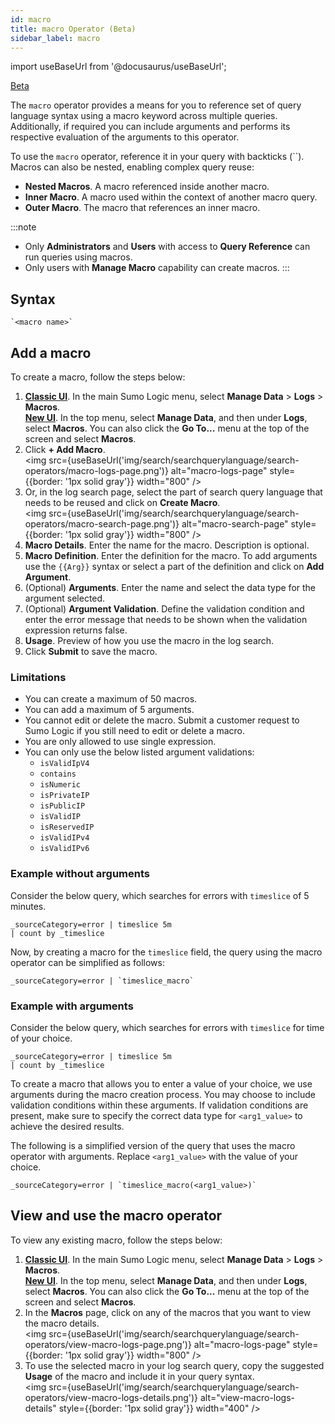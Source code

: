 ```yaml
---
id: macro
title: macro Operator (Beta)
sidebar_label: macro
---
```

import useBaseUrl from '@docusaurus/useBaseUrl';

<head>
  <meta name="robots" content="noindex" />
</head>

<p><a href="/docs/beta"><span className="beta">Beta</span></a></p>

The `macro` operator provides a means for you to reference set of query language syntax using a macro keyword across multiple queries. Additionally, if required you can include arguments and performs its respective evaluation of the arguments to this operator.


To use the `macro` operator, reference it in your query with backticks (``). Macros can also be nested, enabling complex query reuse:
* **Nested Macros**. A macro referenced inside another macro.
* **Inner Macro**. A macro used within the context of another macro query.
* **Outer Macro**. The macro that references an inner macro.

:::note
- Only **Administrators** and **Users** with access to **Query Reference** can run queries using macros.
- Only users with **Manage Macro** capability can create macros.
:::

## Syntax

```
`<macro name>`
```

## Add a macro

To create a macro, follow the steps below:

1. [**Classic UI**](/docs/get-started/sumo-logic-ui-classic). In the main Sumo Logic menu, select **Manage Data** > **Logs** > **Macros**. <br/> [**New UI**](/docs/get-started/sumo-logic-ui/). In the top menu, select **Manage Data**, and then under **Logs**, select **Macros**. You can also click the **Go To...** menu at the top of the screen and select **Macros**.
1. Click **+ Add Macro**.<br/><img src={useBaseUrl('img/search/searchquerylanguage/search-operators/macro-logs-page.png')} alt="macro-logs-page" style={{border: '1px solid gray'}} width="800" />
1. Or, in the log search page, select the part of search query language that needs to be reused and click on **Create Macro**.<br/><img src={useBaseUrl('img/search/searchquerylanguage/search-operators/macro-search-page.png')} alt="macro-search-page" style={{border: '1px solid gray'}} width="800" />
1. **Macro Details**. Enter the name for the macro. Description is optional.
1. **Macro Definition**. Enter the definition for the macro. To add arguments use the `{{Arg}}` syntax or select a part of the definition and click on **Add Argument**.
1. (Optional) **Arguments**. Enter the name and select the data type for the argument selected.
1. (Optional) **Argument Validation**. Define the validation condition and enter the error message that needs to be shown when the validation expression returns false.
1. **Usage**. Preview of how you use the macro in the log search.
1. Click **Submit** to save the macro.

### Limitations

- You can create a maximum of 50 macros.
- You can add a maximum of 5 arguments.
- You cannot edit or delete the macro. Submit a customer request to Sumo Logic if you still need to edit or delete a macro.
- You are only allowed to use single expression.
- You can only use the below listed argument validations:
  - `isValidIpV4`
  - `contains`
  - `isNumeric`
  - `isPrivateIP`
  - `isPublicIP`
  - `isValidIP`
  - `isReservedIP`
  - `isValidIPv4`
  - `isValidIPv6`

### Example without arguments

Consider the below query, which searches for errors with `timeslice` of 5 minutes. 

```
_sourceCategory=error | timeslice 5m
| count by _timeslice
```

Now, by creating a macro for the `timeslice` field, the query using the macro operator can be simplified as follows:

```
_sourceCategory=error | `timeslice_macro`
```

### Example with arguments

Consider the below query, which searches for errors with `timeslice` for time of your choice. 

```
_sourceCategory=error | timeslice 5m
| count by _timeslice
```

To create a macro that allows you to enter a value of your choice, we use arguments during the macro creation process. You may choose to include validation conditions within these arguments. If validation conditions are present, make sure to specify the correct data type for `<arg1_value>` to achieve the desired results.

The following is a simplified version of the query that uses the macro operator with arguments. Replace `<arg1_value>` with the value of your choice.

```
_sourceCategory=error | `timeslice_macro(<arg1_value>)`
```

## View and use the macro operator

To view any existing macro, follow the steps below:

1. [**Classic UI**](/docs/get-started/sumo-logic-ui-classic). In the main Sumo Logic menu, select **Manage Data** > **Logs** > **Macros**. <br/> [**New UI**](/docs/get-started/sumo-logic-ui/). In the top menu, select **Manage Data**, and then under **Logs**, select **Macros**. You can also click the **Go To...** menu at the top of the screen and select **Macros**.
1. In the **Macros** page, click on any of the macros that you want to view the macro details.<br/><img src={useBaseUrl('img/search/searchquerylanguage/search-operators/view-macro-logs-page.png')} alt="macro-logs-page" style={{border: '1px solid gray'}} width="800" />
1. To use the selected macro in your log search query, copy the suggested **Usage** of the macro and include it in your query syntax. <br/><img src={useBaseUrl('img/search/searchquerylanguage/search-operators/view-macro-logs-details.png')} alt="view-macro-logs-details" style={{border: '1px solid gray'}} width="400" />
